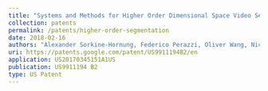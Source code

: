 ```yaml
---
title: "Systems and Methods for Higher Order Dimensional Space Video Segmentation"
collection: patents
permalink: /patents/higher-order-segmentation
date: 2018-02-16
authors: "Alexander Sorkine-Hornung, Federico Perazzi, Oliver Wang, Nicolas Märki"
uri: https://patents.google.com/patent/US9911194B2/en
application: US20170345151A1US
publication: US9911194 B2
type: US Patent
---
```

